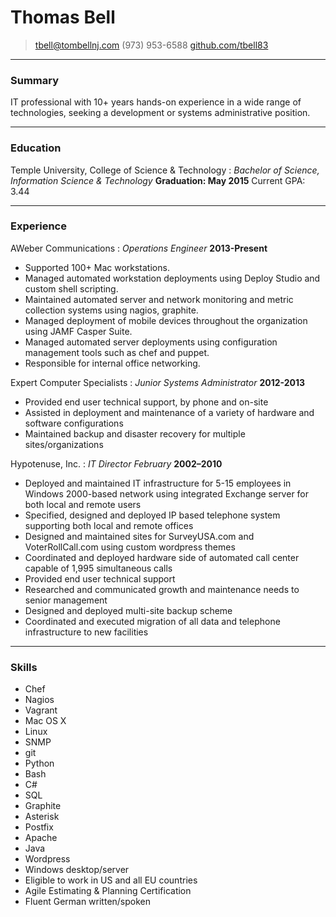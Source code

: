 # Thomas Bell

> tbell@tombellnj.com
> (973) 953-6588
> [github.com/tbell83](http://www.github.com/tbell83)

------

### Summary

IT professional with 10+ years hands-on experience in a wide range of technologies, seeking a development or systems administrative position.

------

### Education

Temple University, College of Science & Technology
: *Bachelor of Science, Information Science & Technology*
  __Graduation: May 2015__
Current GPA: 3.44

------

### Experience

AWeber Communications
: *Operations Engineer*
  __2013-Present__
* Supported 100+ Mac workstations.
* Managed automated workstation deployments using Deploy Studio and custom shell scripting.
* Maintained automated server and network monitoring and metric collection systems using nagios, graphite.
* Managed deployment of mobile devices throughout the organization using JAMF Casper Suite.
* Managed automated server deployments using configuration management tools such as chef and puppet.
* Responsible for internal office networking.

Expert Computer Specialists
: *Junior Systems Administrator*
  __2012-2013__
* Provided end user technical support, by phone and on-site
* Assisted in deployment and maintenance of a variety of hardware and software configurations
* Maintained backup and disaster recovery for multiple sites/organizations

Hypotenuse, Inc.
: *IT Director​ February*
  __2002–2010__
* Deployed and maintained IT infrastructure for 5-15 employees in Windows 2000-based network using integrated Exchange server for both local and remote users
* Specified, designed and deployed IP based telephone system supporting both local and remote offices
* Designed and maintained sites for SurveyUSA.com and VoterRollCall.com using custom wordpress themes
* Coordinated and deployed hardware side of automated call center capable of 1,995 simultaneous calls
* Provided end user technical support
* Researched and communicated growth and maintenance needs to senior management
* Designed and deployed multi-site backup scheme
* Coordinated and executed migration of all data and telephone infrastructure to new facilities

------

### Skills

* Chef
* Nagios
* Vagrant
* Mac OS X
* Linux
* SNMP
* git
* Python
* Bash
* C#
* SQL
* Graphite
* Asterisk
* Postfix
* Apache
* Java
* Wordpress
* Windows desktop/server
* Eligible to work in US and all EU countries
* Agile Estimating & Planning Certification
* Fluent German written/spoken
